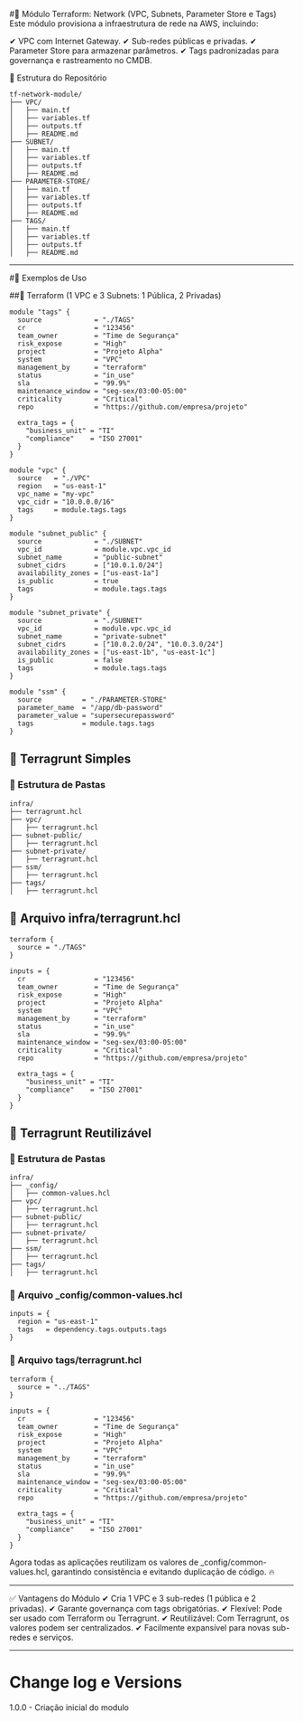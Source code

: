 #📘 Módulo Terraform: Network (VPC, Subnets, Parameter Store e Tags)
Este módulo provisiona a infraestrutura de rede na AWS, incluindo:

✔ VPC com Internet Gateway.
✔ Sub-redes públicas e privadas.
✔ Parameter Store para armazenar parâmetros.
✔ Tags padronizadas para governança e rastreamento no CMDB.

📂 Estrutura do Repositório
````
tf-network-module/
├── VPC/
│   ├── main.tf
│   ├── variables.tf
│   ├── outputs.tf
│   ├── README.md
├── SUBNET/
│   ├── main.tf
│   ├── variables.tf
│   ├── outputs.tf
│   ├── README.md
├── PARAMETER-STORE/
│   ├── main.tf
│   ├── variables.tf
│   ├── outputs.tf
│   ├── README.md
├── TAGS/
│   ├── main.tf
│   ├── variables.tf
│   ├── outputs.tf
│   ├── README.md
````

---

#🚀 Exemplos de Uso

##📌 Terraform (1 VPC e 3 Subnets: 1 Pública, 2 Privadas)
````hcl
module "tags" {
  source             = "./TAGS"
  cr                 = "123456"
  team_owner         = "Time de Segurança"
  risk_expose        = "High"
  project            = "Projeto Alpha"
  system             = "VPC"
  management_by      = "terraform"
  status             = "in_use"
  sla                = "99.9%"
  maintenance_window = "seg-sex/03:00-05:00"
  criticality        = "Critical"
  repo               = "https://github.com/empresa/projeto"

  extra_tags = {
    "business_unit" = "TI"
    "compliance"    = "ISO 27001"
  }
}

module "vpc" {
  source   = "./VPC"
  region   = "us-east-1"
  vpc_name = "my-vpc"
  vpc_cidr = "10.0.0.0/16"
  tags     = module.tags.tags
}

module "subnet_public" {
  source             = "./SUBNET"
  vpc_id             = module.vpc.vpc_id
  subnet_name        = "public-subnet"
  subnet_cidrs       = ["10.0.1.0/24"]
  availability_zones = ["us-east-1a"]
  is_public          = true
  tags               = module.tags.tags
}

module "subnet_private" {
  source             = "./SUBNET"
  vpc_id             = module.vpc.vpc_id
  subnet_name        = "private-subnet"
  subnet_cidrs       = ["10.0.2.0/24", "10.0.3.0/24"]
  availability_zones = ["us-east-1b", "us-east-1c"]
  is_public          = false
  tags               = module.tags.tags
}

module "ssm" {
  source          = "./PARAMETER-STORE"
  parameter_name  = "/app/db-password"
  parameter_value = "supersecurepassword"
  tags            = module.tags.tags
}
````

## 📌 Terragrunt Simples
### 📂 Estrutura de Pastas
````
infra/
├── terragrunt.hcl
├── vpc/
│   ├── terragrunt.hcl
├── subnet-public/
│   ├── terragrunt.hcl
├── subnet-private/
│   ├── terragrunt.hcl
├── ssm/
│   ├── terragrunt.hcl
├── tags/
│   ├── terragrunt.hcl
````

## 📌 Arquivo infra/terragrunt.hcl
````hcl
terraform {
  source = "./TAGS"
}

inputs = {
  cr                 = "123456"
  team_owner         = "Time de Segurança"
  risk_expose        = "High"
  project            = "Projeto Alpha"
  system             = "VPC"
  management_by      = "terraform"
  status             = "in_use"
  sla                = "99.9%"
  maintenance_window = "seg-sex/03:00-05:00"
  criticality        = "Critical"
  repo               = "https://github.com/empresa/projeto"

  extra_tags = {
    "business_unit" = "TI"
    "compliance"    = "ISO 27001"
  }
}
````

## 📌 Terragrunt Reutilizável

### 📂 Estrutura de Pastas
````
infra/
├── _config/
│   ├── common-values.hcl
├── vpc/
│   ├── terragrunt.hcl
├── subnet-public/
│   ├── terragrunt.hcl
├── subnet-private/
│   ├── terragrunt.hcl
├── ssm/
│   ├── terragrunt.hcl
├── tags/
│   ├── terragrunt.hcl

````

### 📌 Arquivo _config/common-values.hcl
````hcl
inputs = {
  region = "us-east-1"
  tags   = dependency.tags.outputs.tags
}
````
### 📌 Arquivo tags/terragrunt.hcl
````hcl
terraform {
  source = "../TAGS"
}

inputs = {
  cr                 = "123456"
  team_owner         = "Time de Segurança"
  risk_expose        = "High"
  project            = "Projeto Alpha"
  system             = "VPC"
  management_by      = "terraform"
  status             = "in_use"
  sla                = "99.9%"
  maintenance_window = "seg-sex/03:00-05:00"
  criticality        = "Critical"
  repo               = "https://github.com/empresa/projeto"

  extra_tags = {
    "business_unit" = "TI"
    "compliance"    = "ISO 27001"
  }
}
````
Agora todas as aplicações reutilizam os valores de _config/common-values.hcl, garantindo consistência e evitando duplicação de código. 🔥

---

✅ Vantagens do Módulo
✔ Cria 1 VPC e 3 sub-redes (1 pública e 2 privadas).
✔ Garante governança com tags obrigatórias.
✔ Flexível: Pode ser usado com Terraform ou Terragrunt.
✔ Reutilizável: Com Terragrunt, os valores podem ser centralizados.
✔ Facilmente expansível para novas sub-redes e serviços.

---
# Change log e Versions

1.0.0 - Criação inicial do modulo